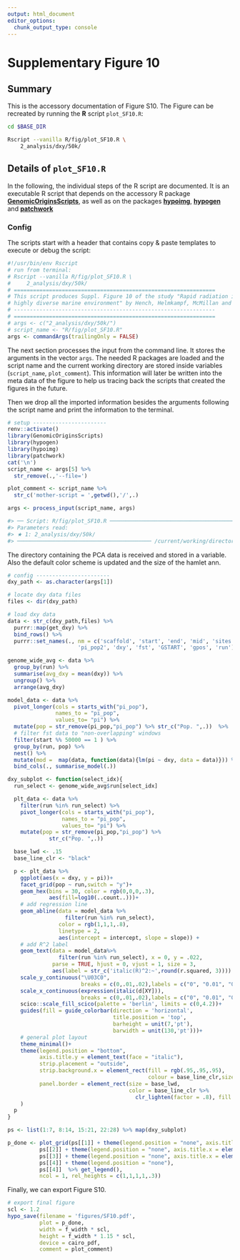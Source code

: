 ```yaml
---
output: html_document
editor_options:
  chunk_output_type: console
---
```

# Supplementary Figure 10






## Summary

This is the accessory documentation of Figure S10.
The Figure can be recreated by running the **R** script `plot_SF10.R`:

```sh
cd $BASE_DIR

Rscript --vanilla R/fig/plot_SF10.R \
    2_analysis/dxy/50k/
```

## Details of `plot_SF10.R`

In the following, the individual steps of the R script are documented.
It is an executable R script that depends on the accessory R package [**GenomicOriginsScripts**](https://k-hench.github.io/GenomicOriginsScripts), as well as on the packages [**hypoimg**](https://k-hench.github.io/hypoimg), [**hypogen**](https://k-hench.github.io/hypogen) and [**patchwork**](https://patchwork.data-imaginist.com/)

### Config

The scripts start with a header that contains copy & paste templates to execute or debug the script:


```r
#!/usr/bin/env Rscript
# run from terminal:
# Rscript --vanilla R/fig/plot_SF10.R \
#     2_analysis/dxy/50k/
# ===============================================================
# This script produces Suppl. Figure 10 of the study "Rapid radiation in a
# highly diverse marine environment" by Hench, Helmkampf, McMillan and Puebla
# ---------------------------------------------------------------
# ===============================================================
# args <- c("2_analysis/dxy/50k/")
# script_name <- "R/fig/plot_SF10.R"
args <- commandArgs(trailingOnly = FALSE)
```

The next section processes the input from the command line.
It stores the arguments in the vector `args`.
The needed R packages are loaded and the script name and the current working directory are stored inside variables (`script_name`, `plot_comment`).
This information will later be written into the meta data of the figure to help us tracing back the scripts that created the figures in the future.

Then we drop all the imported information besides the arguments following the script name and print the information to the terminal.


```r
# setup -----------------------
renv::activate()
library(GenomicOriginsScripts)
library(hypogen)
library(hypoimg)
library(patchwork)
cat('\n')
script_name <- args[5] %>%
  str_remove(.,'--file=')

plot_comment <- script_name %>%
  str_c('mother-script = ',getwd(),'/',.)

args <- process_input(script_name, args)
```

```r
#> ── Script: R/fig/plot_SF10.R ────────────────────────────────────────────
#> Parameters read:
#> ★ 1: 2_analysis/dxy/50k/
#> ────────────────────────────────────────── /current/working/directory ──
```

The directory containing the PCA data is received and stored in a variable.
Also the default color scheme is updated and the size of the hamlet ann.


```r
# config -----------------------
dxy_path <- as.character(args[1])
```



```r
# locate dxy data files
files <- dir(dxy_path)
```



```r
# load dxy data
data <- str_c(dxy_path,files) %>%
  purrr::map(get_dxy) %>%
  bind_rows() %>%
  purrr::set_names(., nm = c('scaffold', 'start', 'end', 'mid', 'sites', 'pi_pop1',
                      'pi_pop2', 'dxy', 'fst', 'GSTART', 'gpos', 'run'))
```



```r
genome_wide_avg <- data %>%
  group_by(run) %>%
  summarise(avg_dxy = mean(dxy)) %>%
  ungroup() %>%
  arrange(avg_dxy)
```



```r
model_data <- data %>%
  pivot_longer(cols = starts_with("pi_pop"),
               names_to = "pi_pop",
               values_to= "pi") %>%
  mutate(pop = str_remove(pi_pop,"pi_pop") %>% str_c("Pop. ",.))  %>%
  # filter fst data to "non-overlapping" windows
  filter(start %% 50000 == 1 ) %>%
  group_by(run, pop) %>%
  nest() %>%
  mutate(mod =  map(data, function(data){lm(pi ~ dxy, data = data)})) %>%
  bind_cols(., summarise_model(.))
```



```r
dxy_subplot <- function(select_idx){
  run_select <- genome_wide_avg$run[select_idx]

  plt_data <- data %>%
    filter(run %in% run_select) %>%
    pivot_longer(cols = starts_with("pi_pop"),
                 names_to = "pi_pop",
                 values_to= "pi") %>%
    mutate(pop = str_remove(pi_pop,"pi_pop") %>%
             str_c("Pop. ",.))

  base_lwd <- .15
  base_line_clr <- "black"

  p <- plt_data %>%
    ggplot(aes(x = dxy, y = pi))+
    facet_grid(pop ~ run,switch = "y")+
    geom_hex(bins = 30, color = rgb(0,0,0,.3),
             aes(fill=log10(..count..)))+
    # add regression line
    geom_abline(data = model_data %>%
                  filter(run %in% run_select),
                color = rgb(1,1,1,.8),
                linetype = 2,
                aes(intercept = intercept, slope = slope)) +
    # add R^2 label
    geom_text(data = model_data%>%
                filter(run %in% run_select), x = 0, y = .022,
              parse = TRUE, hjust = 0, vjust = 1, size = 3,
              aes(label = str_c('italic(R)^2:~',round(r.squared, 3)))) +
    scale_y_continuous("\U03C0",
                       breaks = c(0,.01,.02),labels = c("0", "0.01", "0.02"))+
    scale_x_continuous(expression(italic(d[XY])),
                       breaks = c(0,.01,.02),labels = c("0", "0.01", "0.02"))+
    scico::scale_fill_scico(palette = 'berlin', limits = c(0,4.2))+
    guides(fill = guide_colorbar(direction = 'horizontal',
                                 title.position = 'top',
                                 barheight = unit(7,'pt'),
                                 barwidth = unit(130,'pt')))+
    # general plot layout
    theme_minimal()+
    theme(legend.position = "bottom",
          axis.title.y = element_text(face = "italic"),
          strip.placement = "outside",
          strip.background.x = element_rect(fill = rgb(.95,.95,.95),
                                            colour = base_line_clr,size = base_lwd),
          panel.border = element_rect(size = base_lwd,
                                      color = base_line_clr %>%
                                        clr_lighten(factor = .8), fill = rgb(1,1,1,0))
    )
  p
}
```



```r
ps <- list(1:7, 8:14, 15:21, 22:28) %>% map(dxy_subplot)
```



```r
p_done <- plot_grid(ps[[1]] + theme(legend.position = "none", axis.title.x = element_blank()),
          ps[[2]] + theme(legend.position = "none", axis.title.x = element_blank()),
          ps[[3]] + theme(legend.position = "none", axis.title.x = element_blank()),
          ps[[4]] + theme(legend.position = "none"),
          ps[[4]]  %>% get_legend(),
          ncol = 1, rel_heights = c(1,1,1,1,.3))
```

Finally, we can export Figure S10.


```r
# export final figure
scl <- 1.2
hypo_save(filename = 'figures/SF10.pdf',
          plot = p_done,
          width = f_width * scl,
          height = f_width * 1.15 * scl,
          device = cairo_pdf,
          comment = plot_comment)
```
